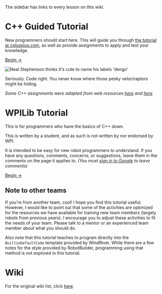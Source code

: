 The sidebar has links to every lesson on this wiki.

# C++ Guided Tutorial #

New programmers should start here. This will guide you through [the tutorial at cplusplus.com](http://www.cplusplus.com/doc/tutorial), as well as provide assignments to apply and test your knowledge.

[Begin →](CPP_GettingReady.md)

<img src='http://imgs.xkcd.com/comics/goto.png' title="Neal Stephenson thinks it's cute to name his labels 'dengo'" />

Seriously. Code right. You never know where those pesky velociraptors might be hiding.

_Some C++ assignments were adapted from web resources [here](http://www.cplusplus.com/forum/articles/12974/) and [here](http://www.math.ucla.edu/~wittman/10a.1.10w/Homework/HW7/homework7.html)_

# WPILib Tutorial #

This is for programmers who have the basics of C++ down.

This is written by a student, and as such is not written by nor endorsed by WPI.

It is intended to be easy for new robot programmers to understand. If you have any questions, comments, concerns, or suggestions, leave them in the comments on the page it applies to. _(You must [sign in to Google](https://www.google.com/accounts/ServiceLogin?service=code&ltmpl=phosting&continue=http%3A%2F%2Fcode.google.com%2Fp%2Fhot67-programming-resources%2Fwiki%2FMain_Page&followup=http%3A%2F%2Fcode.google.com%2Fp%2Fhot67-programming-resources%2Fwiki%2FMain_Page) to leave comments)_

[Begin →](WPI_Lesson1.md)

## Note to other teams ##

If you're from another team, cool! I hope you find this tutorial useful. However, I would like to point out that some of the activities are optimized for the resources we have available for training new team members (largely robots from previous years). I encourage you to adjust these activities to fit the needs of your team. Please talk to a mentor or an experienced team member about what you should do.

Also note that this tutorial teaches to program directly into the `BuiltinDefaultCode` template provided by WindRiver. While there are a few notes for the style provided by RobotBuilder, programming using that method is not explored in this tutorial.

# Wiki #
For the original wiki list, click [here](https://code.google.com/p/hot67-programming-resources/w/list).